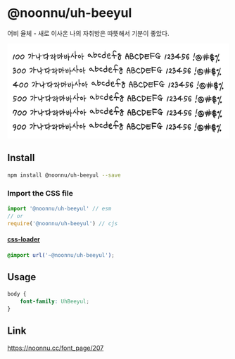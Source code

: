 # @noonnu/uh-beeyul

어비 율체 - 새로 이사온 나의 자취방은 따뜻해서 기분이 좋았다.

![example](./example.png)

## Install

```bash
npm install @noonnu/uh-beeyul --save
```

### Import the CSS file

```js
import '@noonnu/uh-beeyul' // esm
// or
require('@noonnu/uh-beeyul') // cjs
```

#### [css-loader](https://github.com/webpack-contrib/css-loader)

```css
@import url('~@noonnu/uh-beeyul');
```

## Usage

```css
body {
    font-family: UhBeeyul;
}
```

## Link

https://noonnu.cc/font_page/207
